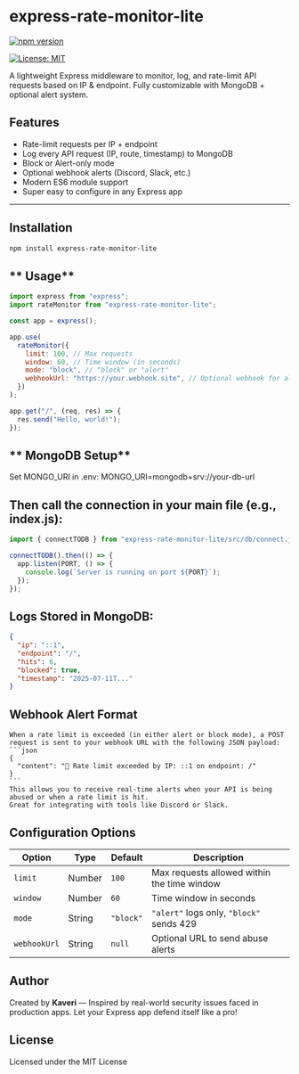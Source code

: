 # express-rate-monitor-lite

[![npm version](https://badge.fury.io/js/express-rate-monitor-lite.svg)](https://www.npmjs.com/package/express-rate-monitor-lite)

[![License: MIT](https://img.shields.io/badge/License-MIT-yellow.svg)](https://opensource.org/licenses/MIT)

A lightweight Express middleware to monitor, log, and rate-limit API requests based on IP & endpoint. Fully customizable with MongoDB + optional alert system.

## Features

- Rate-limit requests per IP + endpoint
- Log every API request (IP, route, timestamp) to MongoDB
- Block or Alert-only mode
- Optional webhook alerts (Discord, Slack, etc.)
- Modern ES6 module support
- Super easy to configure in any Express app

---

## Installation

```bash
npm install express-rate-monitor-lite

```

## ** Usage**

```javascript
import express from "express";
import rateMonitor from "express-rate-monitor-lite";

const app = express();

app.use(
  rateMonitor({
    limit: 100, // Max requests
    window: 60, // Time window (in seconds)
    mode: "block", // "block" or "alert"
    webhookUrl: "https://your.webhook.site", // Optional webhook for alerts
  })
);

app.get("/", (req, res) => {
  res.send("Hello, world!");
});
```

## ** MongoDB Setup**

Set MONGO_URI in .env:
MONGO_URI=mongodb+srv://your-db-url

## **Then call the connection in your main file (e.g., index.js):**

```javascript
import { connectTODB } from "express-rate-monitor-lite/src/db/connect.js";

connectTODB().then(() => {
  app.listen(PORT, () => {
    console.log(`Server is running on port ${PORT}`);
  });
});
```

## Logs Stored in MongoDB:

```json
{
  "ip": "::1",
  "endpoint": "/",
  "hits": 6,
  "blocked": true,
  "timestamp": "2025-07-11T..."
}
```

## **Webhook Alert Format**

    When a rate limit is exceeded (in either alert or block mode), a POST request is sent to your webhook URL with the following JSON payload:
    ```json
    {
      "content": "🚨 Rate limit exceeded by IP: ::1 on endpoint: /"
    }
    ```
    This allows you to receive real-time alerts when your API is being abused or when a rate limit is hit.
    Great for integrating with tools like Discord or Slack.

## **Configuration Options**

| Option       | Type   | Default   | Description                                 |
| ------------ | ------ | --------- | ------------------------------------------- |
| `limit`      | Number | `100`     | Max requests allowed within the time window |
| `window`     | Number | `60`      | Time window in seconds                      |
| `mode`       | String | `"block"` | `"alert"` logs only, `"block"` sends 429    |
| `webhookUrl` | String | `null`    | Optional URL to send abuse alerts           |

## **Author**

Created by **Kaveri** —
Inspired by real-world security issues faced in production apps.
Let your Express app defend itself like a pro!

## **License**

Licensed under the MIT License
